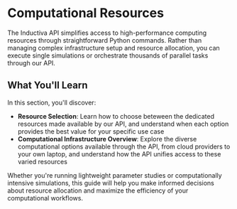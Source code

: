# Computational Resources
The Inductiva API simplifies access to high-performance computing resources through straightforward Python commands. Rather than managing complex infrastructure setup and resource allocation, you can execute single simulations or orchestrate thousands of parallel tasks through our API.

## What You'll Learn
In this section, you'll discover:

- **Resource Selection**: Learn how to choose beteween the dedicated resources made available by our API, and understand when each option provides the best value for your specific use case
- **Computational Infrastructure Overview**: Explore the diverse computational options available through the API, from cloud providers to your own laptop, and understand how the API unifies access to these varied resources

Whether you're running lightweight parameter studies or computationally intensive simulations, this guide will help you make informed decisions about resource allocation and maximize the efficiency of your computational workflows.
